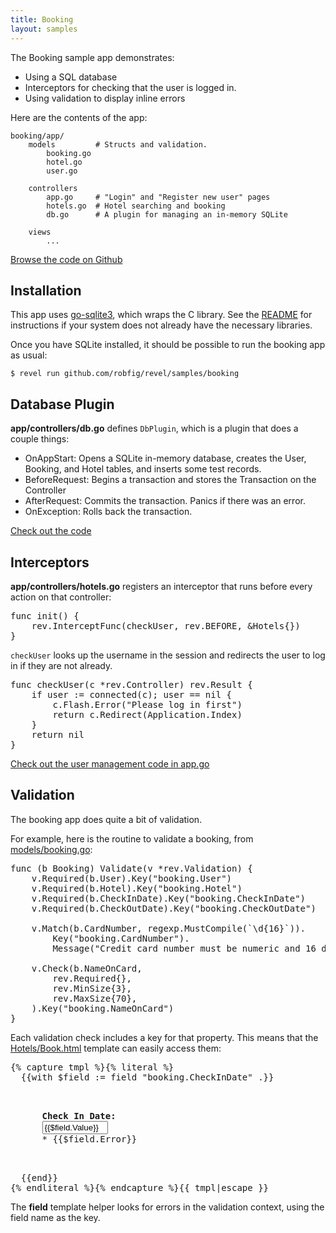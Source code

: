 ```yaml
---
title: Booking
layout: samples
---
```


The Booking sample app demonstrates:

* Using a SQL database
* Interceptors for checking that the user is logged in.
* Using validation to display inline errors

Here are the contents of the app:

	booking/app/
		models		   # Structs and validation.
			booking.go
			hotel.go
			user.go

		controllers
			app.go     # "Login" and "Register new user" pages
			hotels.go  # Hotel searching and booking
			db.go      # A plugin for managing an in-memory SQLite

		views
			...


[Browse the code on Github](https://github.com/robfig/revel/tree/master/samples/booking)

## Installation

This app uses [go-sqlite3](https://github.com/mattn/go-sqlite3), which wraps the
C library.  See the
[README](https://github.com/mattn/go-sqlite3/blob/master/README.mkd) for
instructions if your system does not already have the necessary libraries.

Once you have SQLite installed, it should be possible to run the booking app as
usual:

	$ revel run github.com/robfig/revel/samples/booking

## Database Plugin

**app/controllers/db.go** defines `DbPlugin`, which is a plugin that does a couple things:

* OnAppStart: Opens a SQLite in-memory database, creates the User, Booking, and
  Hotel tables, and inserts some test records.
* BeforeRequest: Begins a transaction and stores the Transaction on the Controller
* AfterRequest: Commits the transaction.  Panics if there was an error.
* OnException: Rolls back the transaction.

[Check out the code](https://github.com/robfig/revel/blob/master/samples/booking/app/controllers/db.go)

## Interceptors

**app/controllers/hotels.go** registers an interceptor that runs before every
action on that controller:

<pre class="prettyprint lang-go">
func init() {
	rev.InterceptFunc(checkUser, rev.BEFORE, &Hotels{})
}
</pre>

`checkUser` looks up the username in the session and redirects the user to log
in if they are not already.

<pre class="prettyprint lang-go">
func checkUser(c *rev.Controller) rev.Result {
	if user := connected(c); user == nil {
		c.Flash.Error("Please log in first")
		return c.Redirect(Application.Index)
	}
	return nil
}
</pre>

[Check out the user management code in app.go](https://github.com/robfig/revel/blob/master/samples/booking/app/controllers/app.go)

## Validation

The booking app does quite a bit of validation.

For example, here is the routine to validate a booking, from
[models/booking.go](https://github.com/robfig/revel/blob/master/samples/booking/app/models/booking.go):

<pre class="prettyprint lang-go">
func (b Booking) Validate(v *rev.Validation) {
	v.Required(b.User).Key("booking.User")
	v.Required(b.Hotel).Key("booking.Hotel")
	v.Required(b.CheckInDate).Key("booking.CheckInDate")
	v.Required(b.CheckOutDate).Key("booking.CheckOutDate")

	v.Match(b.CardNumber, regexp.MustCompile(`\d{16}`)).
		Key("booking.CardNumber").
		Message("Credit card number must be numeric and 16 digits")

	v.Check(b.NameOnCard,
		rev.Required{},
		rev.MinSize{3},
		rev.MaxSize{70},
	).Key("booking.NameOnCard")
}
</pre>

Each validation check includes a key for that property.  This means that the
[Hotels/Book.html](https://github.com/robfig/revel/blob/master/samples/booking/app/views/Hotels/Book.html)
template can easily access them:

<pre class="prettyprint lang-go">{% capture tmpl %}{% literal %}
  {{with $field := field "booking.CheckInDate" .}}
    <p class="{{$field.ErrorClass}}">
      <strong>Check In Date:</strong>
      <input type="text" size="10" name="{{$field.Name}}" class="datepicker" value="{{$field.Value}}">
      * <span class="error">{{$field.Error}}</span>
    </p>
  {{end}}
{% endliteral %}{% endcapture %}{{ tmpl|escape }}</pre>

The **field** template helper looks for errors in the validation context, using
the field name as the key.
